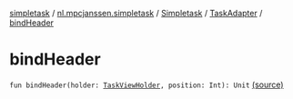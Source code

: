 [simpletask](../../../index.md) / [nl.mpcjanssen.simpletask](../../index.md) / [Simpletask](../index.md) / [TaskAdapter](index.md) / [bindHeader](.)

# bindHeader

`fun bindHeader(holder: `[`TaskViewHolder`](../-task-view-holder/index.md)`, position: Int): Unit` [(source)](https://github.com/mpcjanssen/simpletask-android/blob/master/src/main/java/nl/mpcjanssen/simpletask/Simpletask.kt#L1257)